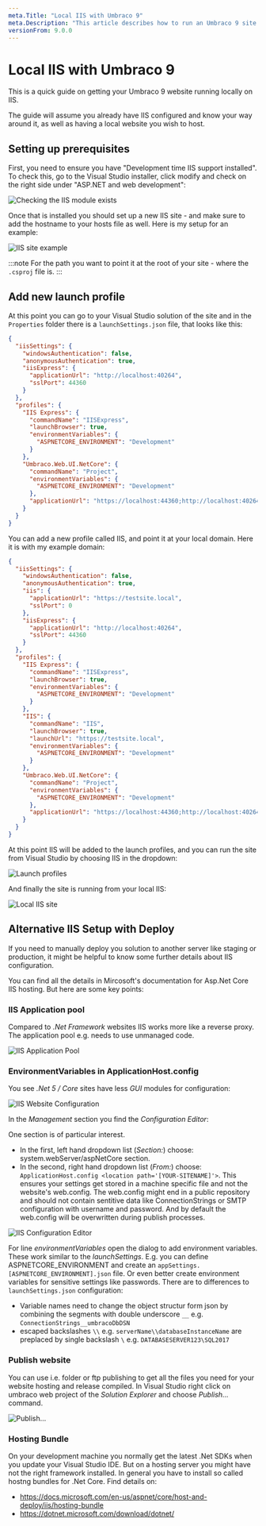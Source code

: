 ```yaml
---
meta.Title: "Local IIS with Umbraco 9"
meta.Description: "This article describes how to run an Umbraco 9 site on a local IIS server."
versionFrom: 9.0.0
---
```


# Local IIS with Umbraco 9

This is a quick guide on getting your Umbraco 9 website running locally on IIS.

The guide will assume you already have IIS configured and know your way around it, as well as having a local website you wish to host.

## Setting up prerequisites

First, you need to ensure you have "Development time IIS support installed". To check this, go to the Visual Studio installer, click modify and check on the right side under "ASP.NET and web development":

![Checking the IIS module exists](images/iis-module.png)

Once that is installed you should set up a new IIS site - and make sure to add the hostname to your hosts file as well. Here is my setup for an example:

![IIS site example](images/iis-site.png)

:::note
For the path you want to point it at the root of your site - where the `.csproj` file is.
:::

## Add new launch profile

At this point you can go to your Visual Studio solution of the site and in the `Properties` folder there is a `launchSettings.json` file, that looks like this:

```json
{
  "iisSettings": {
    "windowsAuthentication": false,
    "anonymousAuthentication": true,
    "iisExpress": {
      "applicationUrl": "http://localhost:40264",
      "sslPort": 44360
    }
  },
  "profiles": {
    "IIS Express": {
      "commandName": "IISExpress",
      "launchBrowser": true,
      "environmentVariables": {
        "ASPNETCORE_ENVIRONMENT": "Development"
      }
    },
    "Umbraco.Web.UI.NetCore": {
      "commandName": "Project",
      "environmentVariables": {
        "ASPNETCORE_ENVIRONMENT": "Development"
      },
      "applicationUrl": "https://localhost:44360;http://localhost:40264"
    }
  }
}
```

You can add a new profile called IIS, and point it at your local domain. Here it is with my example domain:

```json
{
  "iisSettings": {
    "windowsAuthentication": false,
    "anonymousAuthentication": true,
    "iis": {
      "applicationUrl": "https://testsite.local",
      "sslPort": 0
    },
    "iisExpress": {
      "applicationUrl": "http://localhost:40264",
      "sslPort": 44360
    }
  },
  "profiles": {
    "IIS Express": {
      "commandName": "IISExpress",
      "launchBrowser": true,
      "environmentVariables": {
        "ASPNETCORE_ENVIRONMENT": "Development"
      }
    },
    "IIS": {
      "commandName": "IIS",
      "launchBrowser": true,
      "launchUrl": "https://testsite.local",
      "environmentVariables": {
        "ASPNETCORE_ENVIRONMENT": "Development"
      }
    },
    "Umbraco.Web.UI.NetCore": {
      "commandName": "Project",
      "environmentVariables": {
        "ASPNETCORE_ENVIRONMENT": "Development"
      },
      "applicationUrl": "https://localhost:44360;http://localhost:40264"
    }
  }
}
```

At this point IIS will be added to the launch profiles, and you can run the site from Visual Studio by choosing IIS in the dropdown:

![Launch profiles](images/launchprofiles.png)

And finally the site is running from your local IIS:

![Local IIS site](images/voila.png)

## Alternative IIS Setup with Deploy
If you need to manually deploy you solution to another server like staging or production, it might be helpful to know some further details about IIS configuration.

You can find all the details in Mircosoft's documentation for Asp.Net Core IIS hosting. But here are some key points:

### IIS Application pool
Compared to *.Net Framework* websites IIS works more like a reverse proxy. The application pool e.g. needs to use unmanaged code.

![IIS Application Pool](images/iis-app-pool-core.png)

### EnvironmentVariables in ApplicationHost.config
You see *.Net 5 / Core* sites have less *GUI* modules for configuration:

![IIS Website Configuration](images/iis-core-website-confi.png)

In the *Management* section you find the *Configuration Editor*:

One section is of particular interest.
- In the first, left hand dropdown list (*Section:*) choose: system.webServer/aspNetCore section.
- In the second, right hand dropdown list (*From:*) choose: `ApplicationHost.config <location path='[YOUR-SITENAME]'>`. This ensures your settings get stored in a machine specific file and not the website's web.config. The web.config might end in a public repository and should not contain sentitive data like ConnectionStrings or SMTP configuration with username and password. And by default the web.config will be overwritten during publish processes.

![IIS Configuration Editor](images/iis-environmentVariables.png)

For line *environmentVariables* open the dialog to add environment variables. These work similar to the *launchSettings*. E.g. you can define ASPNETCORE_ENVIRONMENT and create an `appSettings.[ASPNETCORE_ENVIRONMENT].json` file. Or even better create environment variables for sensitive settings like passwords. There are to differences to `launchSettings.json` configuration:
- Variable names need to change the object structur form json by combining the segments with double underscore `__` e.g. `ConnectionStrings__umbracoDbDSN`
- escaped backslashes `\\` e.g. `serverName\\databaseInstanceName` are preplaced by single backslash `\` e.g. `DATABASESERVER123\SQL2017`

### Publish website
You can use i.e. folder or ftp publishing to get all the files you need for your website hosting and release compiled. In Visual Studio right click on umbraco web project of the *Solution Explorer* and choose *Publish...* command.

![Publish...](images/contextmenu-publish-command.jpg)

### Hosting Bundle
On your development machine you normally get the latest .Net SDKs when you update your Visual Studio IDE. But on a hosting server you might have not the right framework installed. In general you have to install so called hostng bundles for .Net Core. Find details on:
- https://docs.microsoft.com/en-us/aspnet/core/host-and-deploy/iis/hosting-bundle
- https://dotnet.microsoft.com/download/dotnet/
